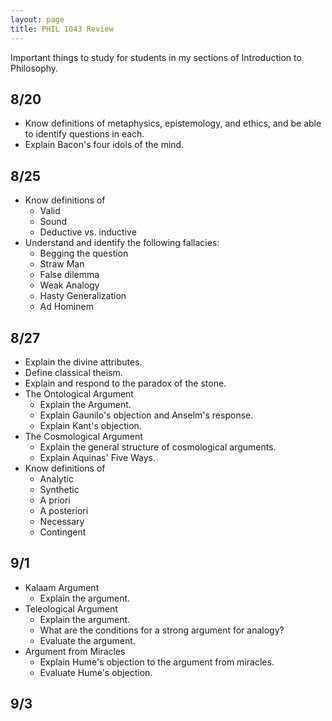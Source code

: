 ```yaml
---
layout: page
title: PHIL 1043 Review
---
```


Important things to study for students in my sections of Introduction to Philosophy.

## 8/20 ##

* Know definitions of metaphysics, epistemology, and ethics, and be able to identify questions in each.
* Explain Bacon's four idols of the mind.

## 8/25 ##

* Know definitions of
    * Valid
    * Sound
    * Deductive vs. inductive
* Understand and identify the following fallacies:
    * Begging the question
    * Straw Man
    * False dilemma
    * Weak Analogy
    * Hasty Generalization
    * Ad Hominem

## 8/27 ##

* Explain the divine attributes.
* Define classical theism.
* Explain and respond to the paradox of the stone.
* The Ontological Argument
    * Explain the Argument.
    * Explain Gaunilo's objection and Anselm's response.
    * Explain Kant's objection.
* The Cosmological Argument
    * Explain the general structure of cosmological arguments.
    * Explain Aquinas' Five Ways.
* Know definitions of
    * Analytic
    * Synthetic
    * A priori
    * A posteriori
    * Necessary
    * Contingent

## 9/1 ##

* Kalaam Argument
    * Explain the argument.
* Teleological Argument
    * Explain the argument.
    * What are the conditions for a strong argument for analogy?
    * Evaluate the argument.
* Argument from Miracles
    * Explain Hume's objection to the argument from miracles.
    * Evaluate Hume's objection.

## 9/3 ##


